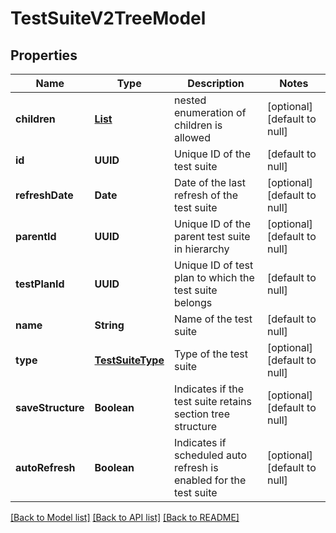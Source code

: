 # TestSuiteV2TreeModel
## Properties

| Name | Type | Description | Notes |
|------------ | ------------- | ------------- | -------------|
| **children** | [**List**](TestSuiteV2TreeModel.md) | nested enumeration of children is allowed | [optional] [default to null] |
| **id** | **UUID** | Unique ID of the test suite | [default to null] |
| **refreshDate** | **Date** | Date of the last refresh of the test suite | [optional] [default to null] |
| **parentId** | **UUID** | Unique ID of the parent test suite in hierarchy | [optional] [default to null] |
| **testPlanId** | **UUID** | Unique ID of test plan to which the test suite belongs | [default to null] |
| **name** | **String** | Name of the test suite | [default to null] |
| **type** | [**TestSuiteType**](TestSuiteType.md) | Type of the test suite | [optional] [default to null] |
| **saveStructure** | **Boolean** | Indicates if the test suite retains section tree structure | [optional] [default to null] |
| **autoRefresh** | **Boolean** | Indicates if scheduled auto refresh is enabled for the test suite | [optional] [default to null] |

[[Back to Model list]](../README.md#documentation-for-models) [[Back to API list]](../README.md#documentation-for-api-endpoints) [[Back to README]](../README.md)

